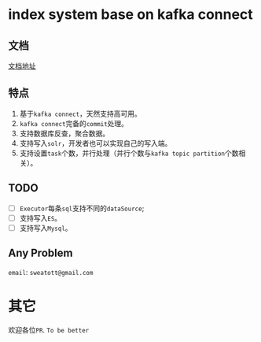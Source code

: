 # index system base on kafka connect

## 文档

[文档地址](docs/目录.md)

## 特点

1. 基于`kafka connect`，天然支持高可用。
2. `kafka connect`完备的`commit`处理。
3. 支持数据库反查，聚合数据。
4. 支持写入`solr`，开发者也可以实现自己的写入端。
5. 支持设置`task`个数，并行处理（并行个数与`kafka topic partition`个数相关）。

## TODO

- [ ] `Executor`每条`sql`支持不同的`dataSource`;
- [ ] 支持写入`ES`。
- [ ] 支持写入`Mysql`。

## Any Problem

`email`: `sweatott@gmail.com`


# 其它

欢迎各位`PR`. `To be better`
